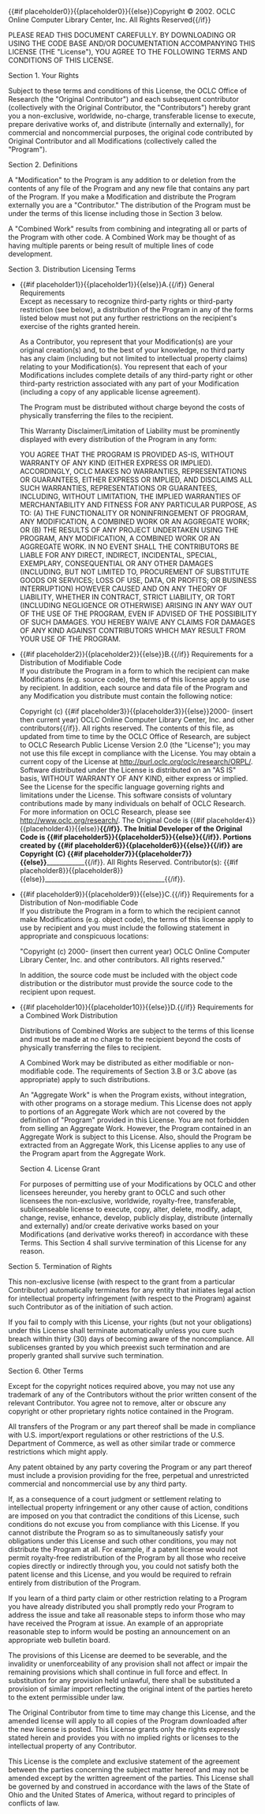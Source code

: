{{#if placeholder0}}{{placeholder0}}{{else}}Copyright © 2002. OCLC Online Computer Library Center, Inc. All Rights Reserved{{/if}}

PLEASE READ THIS DOCUMENT CAREFULLY. BY DOWNLOADING OR USING THE CODE BASE AND/OR DOCUMENTATION ACCOMPANYING THIS LICENSE (THE &quot;License&quot;), YOU AGREE TO THE FOLLOWING TERMS AND CONDITIONS OF THIS LICENSE.

Section 1. Your Rights

Subject to these terms and conditions of this License, the OCLC Office of Research (the &quot;Original Contributor&quot;) and each subsequent contributor (collectively with the Original Contributor, the &quot;Contributors&quot;) hereby grant you a non-exclusive, worldwide, no-charge, transferable license to execute, prepare derivative works of, and distribute (internally and externally), for commercial and noncommercial purposes, the original code contributed by Original Contributor and all Modifications (collectively called the &quot;Program&quot;).

Section 2. Definitions

A &quot;Modification&quot; to the Program is any addition to or deletion from the contents of any file of the Program and any new file that contains any part of the Program. If you make a Modification and distribute the Program externally you are a &quot;Contributor.&quot; The distribution of the Program must be under the terms of this license including those in Section 3 below.

A &quot;Combined Work&quot; results from combining and integrating all or parts of the Program with other code. A Combined Work may be thought of as having multiple parents or being result of multiple lines of code development.

Section 3. Distribution Licensing Terms

* {{#if placeholder1}}{{placeholder1}}{{else}}A.{{/if}} General Requirements   
   Except as necessary to recognize third-party rights or third-party restriction (see below), a distribution of the Program in any of the forms listed below must not put any further restrictions on the recipient's exercise of the rights granted herein.

  As a Contributor, you represent that your Modification(s) are your original creation(s) and, to the best of your knowledge, no third party has any claim (including but not limited to intellectual property claims) relating to your Modification(s). You represent that each of your Modifications includes complete details of any third-party right or other third-party restriction associated with any part of your Modification (including a copy of any applicable license agreement).

  The Program must be distributed without charge beyond the costs of physically transferring the files to the recipient.

  This Warranty Disclaimer/Limitation of Liability must be prominently displayed with every distribution of the Program in any form:

  YOU AGREE THAT THE PROGRAM IS PROVIDED AS-IS, WITHOUT WARRANTY OF ANY KIND (EITHER EXPRESS OR IMPLIED). ACCORDINGLY, OCLC MAKES NO WARRANTIES, REPRESENTATIONS OR GUARANTEES, EITHER EXPRESS OR IMPLIED, AND DISCLAIMS ALL SUCH WARRANTIES, REPRESENTATIONS OR GUARANTEES, INCLUDING, WITHOUT LIMITATION, THE IMPLIED WARRANTIES OF MERCHANTABILITY AND FITNESS FOR ANY PARTICULAR PURPOSE, AS TO: (A) THE FUNCTIONALITY OR NONINFRINGEMENT OF PROGRAM, ANY MODIFICATION, A COMBINED WORK OR AN AGGREGATE WORK; OR (B) THE RESULTS OF ANY PROJECT UNDERTAKEN USING THE PROGRAM, ANY MODIFICATION, A COMBINED WORK OR AN AGGREGATE WORK. IN NO EVENT SHALL THE CONTRIBUTORS BE LIABLE FOR ANY DIRECT, INDIRECT, INCIDENTAL, SPECIAL, EXEMPLARY, CONSEQUENTIAL OR ANY OTHER DAMAGES (INCLUDING, BUT NOT LIMITED TO, PROCUREMENT OF SUBSTITUTE GOODS OR SERVICES; LOSS OF USE, DATA, OR PROFITS; OR BUSINESS INTERRUPTION) HOWEVER CAUSED AND ON ANY THEORY OF LIABILITY, WHETHER IN CONTRACT, STRICT LIABILITY, OR TORT (INCLUDING NEGLIGENCE OR OTHERWISE) ARISING IN ANY WAY OUT OF THE USE OF THE PROGRAM, EVEN IF ADVISED OF THE POSSIBILITY OF SUCH DAMAGES. YOU HEREBY WAIVE ANY CLAIMS FOR DAMAGES OF ANY KIND AGAINST CONTRIBUTORS WHICH MAY RESULT FROM YOUR USE OF THE PROGRAM.

* {{#if placeholder2}}{{placeholder2}}{{else}}B.{{/if}} Requirements for a Distribution of Modifiable Code   
   If you distribute the Program in a form to which the recipient can make Modifications (e.g. source code), the terms of this license apply to use by recipient. In addition, each source and data file of the Program and any Modification you distribute must contain the following notice:

  Copyright (c) {{#if placeholder3}}{{placeholder3}}{{else}}2000- (insert then current year) OCLC Online Computer Library Center, Inc. and other
           contributors{{/if}}. All rights reserved. The contents of this file, as updated from time to time by the OCLC Office of Research, are subject to OCLC Research Public License Version 2.0 (the &quot;License&quot;); you may not use this file except in compliance with the License. You may obtain a current copy of the License at http://purl.oclc.org/oclc/research/ORPL/. Software distributed under the License is distributed on an &quot;AS IS&quot; basis, WITHOUT WARRANTY OF ANY KIND, either express or implied. See the License for the specific language governing rights and limitations under the License. This software consists of voluntary contributions made by many individuals on behalf of OCLC Research. For more information on OCLC Research, please see http://www.oclc.org/research/. The Original Code is {{#if placeholder4}}{{placeholder4}}{{else}}______________________________{{/if}}. The Initial Developer of the Original Code is {{#if placeholder5}}{{placeholder5}}{{else}}________________________{{/if}}. Portions created by {{#if placeholder6}}{{placeholder6}}{{else}}______________________{{/if}} are Copyright (C) {{#if placeholder7}}{{placeholder7}}{{else}}____________________________{{/if}}. All Rights Reserved. Contributor(s): {{#if placeholder8}}{{placeholder8}}{{else}}______________________________________{{/if}}.

* {{#if placeholder9}}{{placeholder9}}{{else}}C.{{/if}} Requirements for a Distribution of Non-modifiable Code   
   If you distribute the Program in a form to which the recipient cannot make Modifications (e.g. object code), the terms of this license apply to use by recipient and you must include the following statement in appropriate and conspicuous locations:

  &quot;Copyright (c) 2000- (insert then current year) OCLC Online Computer Library Center, Inc. and other contributors. All rights reserved.&quot;

  In addition, the source code must be included with the object code distribution or the distributor must provide the source code to the recipient upon request.

* {{#if placeholder10}}{{placeholder10}}{{else}}D.{{/if}} Requirements for a Combined Work Distribution

  Distributions of Combined Works are subject to the terms of this license and must be made at no charge to the recipient beyond the costs of physically transferring the files to recipient.

  A Combined Work may be distributed as either modifiable or non-modifiable code. The requirements of Section 3.B or 3.C above (as appropriate) apply to such distributions.

  An &quot;Aggregate Work&quot; is when the Program exists, without integration, with other programs on a storage medium. This License does not apply to portions of an Aggregate Work which are not covered by the definition of &quot;Program&quot; provided in this License. You are not forbidden from selling an Aggregate Work. However, the Program contained in an Aggregate Work is subject to this License. Also, should the Program be extracted from an Aggregate Work, this License applies to any use of the Program apart from the Aggregate Work.

  Section 4. License Grant

  For purposes of permitting use of your Modifications by OCLC and other licensees hereunder, you hereby grant to OCLC and such other licensees the non-exclusive, worldwide, royalty-free, transferable, sublicenseable license to execute, copy, alter, delete, modify, adapt, change, revise, enhance, develop, publicly display, distribute (internally and externally) and/or create derivative works based on your Modifications (and derivative works thereof) in accordance with these Terms. This Section 4 shall survive termination of this License for any reason.

Section 5. Termination of Rights

This non-exclusive license (with respect to the grant from a particular Contributor) automatically terminates for any entity that initiates legal action for intellectual property infringement (with respect to the Program) against such Contributor as of the initiation of such action.

If you fail to comply with this License, your rights (but not your obligations) under this License shall terminate automatically unless you cure such breach within thirty (30) days of becoming aware of the noncompliance. All sublicenses granted by you which preexist such termination and are properly granted shall survive such termination.

Section 6. Other Terms

Except for the copyright notices required above, you may not use any trademark of any of the Contributors without the prior written consent of the relevant Contributor. You agree not to remove, alter or obscure any copyright or other proprietary rights notice contained in the Program.

All transfers of the Program or any part thereof shall be made in compliance with U.S. import/export regulations or other restrictions of the U.S. Department of Commerce, as well as other similar trade or commerce restrictions which might apply.

Any patent obtained by any party covering the Program or any part thereof must include a provision providing for the free, perpetual and unrestricted commercial and noncommercial use by any third party.

If, as a consequence of a court judgment or settlement relating to intellectual property infringement or any other cause of action, conditions are imposed on you that contradict the conditions of this License, such conditions do not excuse you from compliance with this License. If you cannot distribute the Program so as to simultaneously satisfy your obligations under this License and such other conditions, you may not distribute the Program at all. For example, if a patent license would not permit royalty-free redistribution of the Program by all those who receive copies directly or indirectly through you, you could not satisfy both the patent license and this License, and you would be required to refrain entirely from distribution of the Program.

If you learn of a third party claim or other restriction relating to a Program you have already distributed you shall promptly redo your Program to address the issue and take all reasonable steps to inform those who may have received the Program at issue. An example of an appropriate reasonable step to inform would be posting an announcement on an appropriate web bulletin board.

The provisions of this License are deemed to be severable, and the invalidity or unenforceability of any provision shall not affect or impair the remaining provisions which shall continue in full force and effect. In substitution for any provision held unlawful, there shall be substituted a provision of similar import reflecting the original intent of the parties hereto to the extent permissible under law.

The Original Contributor from time to time may change this License, and the amended license will apply to all copies of the Program downloaded after the new license is posted. This License grants only the rights expressly stated herein and provides you with no implied rights or licenses to the intellectual property of any Contributor.

This License is the complete and exclusive statement of the agreement between the parties concerning the subject matter hereof and may not be amended except by the written agreement of the parties. This License shall be governed by and construed in accordance with the laws of the State of Ohio and the United States of America, without regard to principles of conflicts of law.